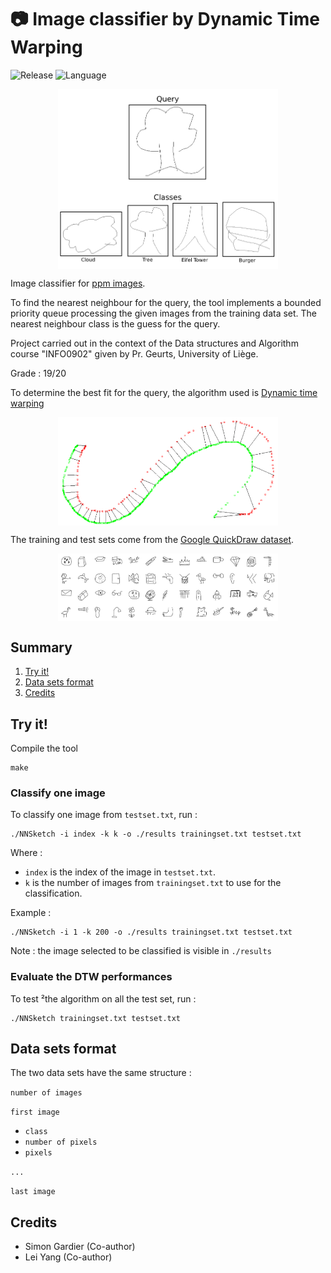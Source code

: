 # 📷 Image classifier by Dynamic Time Warping
![Release](https://img.shields.io/badge/Release-v1.0-blueviolet?style=for-the-badge)
![Language](https://img.shields.io/badge/c-%2300599C.svg?style=for-the-badge)

<div style="display: flex; justify-content: space-around; align-items: center;">
  <img src="ressources/illustration.png" alt="Classifier illustration, query on top, classes on the bottom" style="width: 70%;"/>
</div>

Image classifier for [ppm images](https://fr.wikipedia.org/wiki/Portable_pixmap).

To find the nearest neighbour for the query, the tool implements a bounded priority queue processing the given images from the training data set. The nearest neighbour class is the guess for the query.

Project carried out in the context of the Data structures and Algorithm course "INFO0902" given by Pr. Geurts, University of Liège.

Grade : 19/20

To determine the best fit for the query, the algorithm used is [Dynamic time warping](https://en.wikipedia.org/wiki/Dynamic_time_warping)

<div style="display: flex; justify-content: space-around; align-items: center;">
  <img src="ressources/DTW_wikipedia.png" alt="DTW illustration" style="width: 70%; "/>
</div>

The training and test sets come from the [Google QuickDraw dataset](https://github.com/googlecreativelab/quickdraw-dataset).

<div style="display: flex; justify-content: space-around; align-items: center;">
  <img src="ressources/quickdrawpreview.jpg" alt="DTW illustration" style="width: 70%;"/>
</div>

## Summary
1. [Try it!](#try-it)
2. [Data sets format](#data-sets-format)
3. [Credits](#credits)

## Try it!

Compile the tool
```console
make
```

### Classify one image
To classify one image from `testset.txt`, run :
```console
./NNSketch -i index -k k -o ./results trainingset.txt testset.txt
```

Where :
- `index` is the index of the image in `testset.txt`.
- `k` is the number of images from `trainingset.txt` to use for the classification.

Example :
```console
./NNSketch -i 1 -k 200 -o ./results trainingset.txt testset.txt
```

Note : the image selected to be classified is visible in `./results`

### Evaluate the DTW performances

To test ²the algorithm on all the test set, run :
```console
./NNSketch trainingset.txt testset.txt
```

## Data sets format

The two data sets have the same structure :

`number of images`

`first image`
- `class`
- `number of pixels`
- `pixels`

`...`

`last image`


## Credits
- Simon Gardier (Co-author)
- Lei Yang (Co-author)

